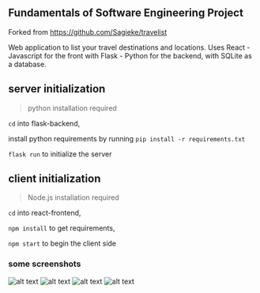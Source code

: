 ## Fundamentals of Software Engineering Project

Forked from https://github.com/Sagieke/travelist 

Web application to list your travel destinations and locations.
Uses React - Javascript for the front with Flask - Python for the backend, with SQLite as a database.

## server initialization

>python installation required

`cd` into flask-backend, 

install python requirements by running `pip install -r requirements.txt`

`flask run` to initialize the server


## client initialization

>Node.js installation required

`cd` into react-frontend,

`npm install` to get requirements,

`npm start` to begin the client side


### some screenshots
![alt text](https://github.com/zebigdt/SCE22_TRAVEL_ITINERARY/blob/main/screenshot.png?raw=true)
![alt text](https://github.com/zebigdt/SCE22_TRAVEL_ITINERARY/blob/main/screenshot1.png?raw=true)
![alt text](https://github.com/zebigdt/SCE22_TRAVEL_ITINERARY/blob/main/screenshot2.png?raw=true)
![alt text](https://github.com/zebigdt/SCE22_TRAVEL_ITINERARY/blob/main/screenshot3.png?raw=true)